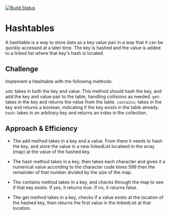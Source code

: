 [![Build Status](https://www.travis-ci.com/ChristopherKnightMerritt/data-structures-and-algorithms.svg?branch=master)](https://www.travis-ci.com/ChristopherKnightMerritt/data-structures-and-algorithms)

# Hashtables
A hashtable is a way to store data as a key value pair in a way that it can be quickly accessed at a later time. The key is hashed and the value is added to a linked list where that key's hash is located.

## Challenge
Implement a Hashtable with the following methods:

`add`: takes in both the key and value. This method should hash the key, and add the key and value pair to the table, handling collisions as needed.
`get`: takes in the key and returns the value from the table.
`contains`: takes in the key and returns a boolean, indicating if the key exists in the table already.
`hash`: takes in an arbitrary key and returns an index in the collection.

## Approach & Efficiency
* The add method takes in a key and a value. From there it needs to hash the key, and store the value in a new linkedList locateed in the array (map) at the value of the hashed key.

* The hash method takes in a key, then takes each character and gives it a numerical value according to the character code times 599 then the remainder of that number divided by the size of the map.

* The contains method takes in a key, and checks through the map to see if that key exists. If yes, it returns true. If no, it returns false.

* The get method takes in a key, checks if a value exists at the location of the hashed key, then returns the first value in the linkedList at that location.
